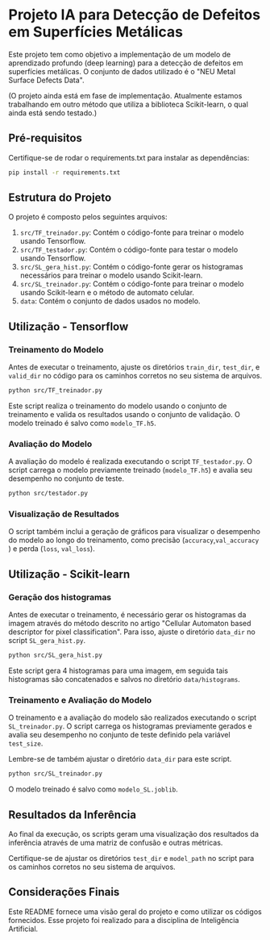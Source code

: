 # Projeto IA para Detecção de Defeitos em Superfícies Metálicas

Este projeto tem como objetivo a implementação de um modelo de aprendizado profundo (deep learning) para a detecção de defeitos em superfícies metálicas. O conjunto de dados utilizado é o "NEU Metal Surface Defects Data".

(O projeto ainda está em fase de implementação. Atualmente estamos trabalhando em outro método que utiliza a biblioteca Scikit-learn, o qual ainda está sendo testado.)

## Pré-requisitos

Certifique-se de rodar o requirements.txt para instalar as dependências:

```bash
pip install -r requirements.txt
```

## Estrutura do Projeto

O projeto é composto pelos seguintes arquivos:

1. `src/TF_treinador.py`: Contém o código-fonte para treinar o modelo usando Tensorflow.
2. `src/TF_testador.py`: Contém o código-fonte para testar o modelo usando Tensorflow.
3. `src/SL_gera_hist.py`: Contém o código-fonte gerar os histogramas necessários para treinar o modelo usando Scikit-learn.
4. `src/SL_treinador.py`: Contém o código-fonte para treinar o modelo usando Scikit-learn e o método de automato celular.
5. `data`: Contém o conjunto de dados usados no modelo.

## Utilização - Tensorflow

### Treinamento do Modelo

Antes de executar o treinamento, ajuste os diretórios `train_dir`, `test_dir`, e `valid_dir` no código para os caminhos corretos no seu sistema de arquivos.

```bash
python src/TF_treinador.py
```

Este script realiza o treinamento do modelo usando o conjunto de treinamento e valida os resultados usando o conjunto de validação. O modelo treinado é salvo como `modelo_TF.h5`.

### Avaliação do Modelo

A avaliação do modelo é realizada executando o script `TF_testador.py`. O script carrega o modelo previamente treinado (`modelo_TF.h5`) e avalia seu desempenho no conjunto de teste.

```bash
python src/testador.py
```

### Visualização de Resultados

O script também inclui a geração de gráficos para visualizar o desempenho do modelo ao longo do treinamento, como precisão (`accuracy`,`val_accuracy` )  e perda (`loss`, `val_loss`).

## Utilização - Scikit-learn

### Geração dos histogramas

Antes de executar o treinamento, é necessário gerar os histogramas da imagem através do método descrito no artigo "Cellular Automaton based descriptor for pixel classification". Para isso, ajuste o diretório `data_dir` no script `SL_gera_hist.py`.

```bash
python src/SL_gera_hist.py
```

Este script gera 4 histogramas para uma imagem, em seguida tais histogramas são concatenados e salvos no diretório `data/histograms`.

### Treinamento e Avaliação do Modelo

O treinamento e a avaliação do modelo são realizados executando o script `SL_treinador.py`. O script carrega os histogramas previamente gerados e avalia seu desempenho no conjunto de teste definido pela variável `test_size`.

Lembre-se de também ajustar o diretório `data_dir` para este script.

```bash
python src/SL_treinador.py
```

O modelo treinado é salvo como `modelo_SL.joblib`.

## Resultados da Inferência

Ao final da execução, os scripts geram uma visualização dos resultados da inferência através de uma matriz de confusão e outras métricas.

Certifique-se de ajustar os diretórios `test_dir` e `model_path` no script para os caminhos corretos no seu sistema de arquivos.

## Considerações Finais

Este README fornece uma visão geral do projeto e como utilizar os códigos fornecidos.
Esse projeto foi realizado para a disciplina de Inteligência Artificial.

